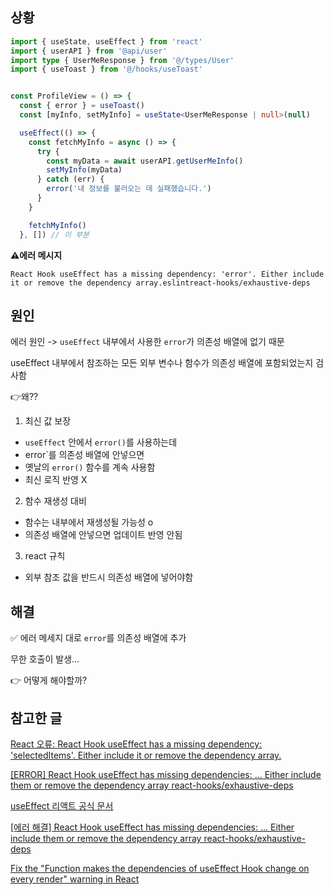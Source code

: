 ## 상황

```typescript
import { useState, useEffect } from 'react'
import { userAPI } from '@api/user'
import type { UserMeResponse } from '@/types/User'
import { useToast } from '@/hooks/useToast'


const ProfileView = () => {
  const { error } = useToast()
  const [myInfo, setMyInfo] = useState<UserMeResponse | null>(null)

  useEffect(() => {
    const fetchMyInfo = async () => {
      try {
        const myData = await userAPI.getUserMeInfo()
        setMyInfo(myData)
      } catch (err) {
        error('내 정보를 불러오는 데 실패했습니다.')
      }
    }

    fetchMyInfo()
  }, []) // 이 부분
```

**⚠️에러 메시지**

```
React Hook useEffect has a missing dependency: 'error'. Either include it or remove the dependency array.eslintreact-hooks/exhaustive-deps
```

## 원인

에러 원인 -> `useEffect` 내부에서 사용한 `error`가 의존성 배열에 없기 때문

useEffect 내부에서 참조하는 모든 외부 변수나 함수가 의존성 배열에 포함되었는지 검사함

👉왜??

1. 최신 값 보장

- `useEffect` 안에서 `error()`를 사용하는데
- error`를 의존성 배열에 안넣으면
- 옛날의 `error()` 함수를 계속 사용함
- 최신 로직 반영 X

2. 함수 재생성 대비

- 함수는 내부에서 재생성될 가능성 o
- 의존성 배열에 안넣으면 업데이트 반영 안됨

3. react 규칙

- 외부 참조 값을 반드시 의존성 배열에 넣어야함

## 해결

✅ 에러 메세지 대로 `error`를 의존성 배열에 추가

무한 호출이 발생...

👉 어떻게 해야할까?

## 참고한 글

[React 오류: React Hook useEffect has a missing dependency: 'selectedItems'. Either include it or remove the dependency array.](https://improvise0828.tistory.com/203)

[[ERROR] React Hook useEffect has missing dependencies: ... Either include them or remove the dependency array react-hooks/exhaustive-deps](https://mungchstudy.tistory.com/95)

[useEffect 리액트 공식 문서](https://ko.react.dev/reference/react/useEffect#wrapping-effects-in-custom-hooks)

[[에러 해결] React Hook useEffect has missing dependencies: ... Either include them or remove the dependency array react-hooks/exhaustive-deps](https://velog.io/@wlwl99/Github-Actions-%EB%B9%8C%EB%93%9C-%EC%A4%91-React-Hook-useEffect-has-missing-dependencies-...-Either-include-them-or-remove-the-dependency-array-react-hooksexhaustive-deps)

[Fix the "Function makes the dependencies of useEffect Hook change on every render" warning in React
](https://typeofnan.dev/fix-function-makes-the-dependencies-of-useEffect-hook-change-on-every-render-warning-in-react/)
